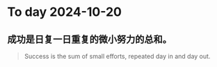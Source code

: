 
# To day 2024-10-20


## 成功是日复一日重复的微小努力的总和。
> Success is the sum of small efforts, repeated day in and day out.

    